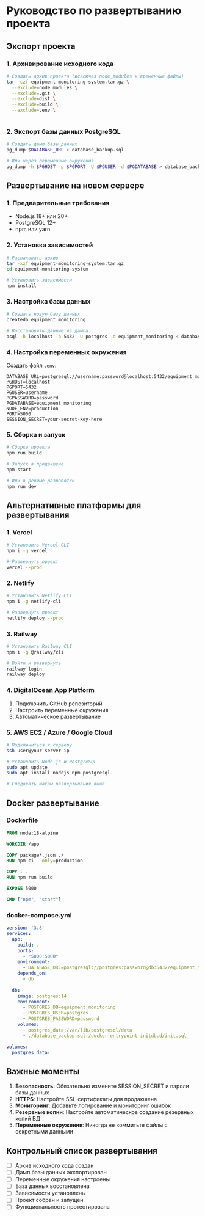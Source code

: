 # Руководство по развертыванию проекта

## Экспорт проекта

### 1. Архивирование исходного кода
```bash
# Создать архив проекта (исключая node_modules и временные файлы)
tar -czf equipment-monitoring-system.tar.gz \
  --exclude=node_modules \
  --exclude=.git \
  --exclude=dist \
  --exclude=build \
  --exclude=.env \
  .
```

### 2. Экспорт базы данных PostgreSQL
```bash
# Создать дамп базы данных
pg_dump $DATABASE_URL > database_backup.sql

# Или через переменные окружения
pg_dump -h $PGHOST -p $PGPORT -U $PGUSER -d $PGDATABASE > database_backup.sql
```

## Развертывание на новом сервере

### 1. Предварительные требования
- Node.js 18+ или 20+
- PostgreSQL 12+
- npm или yarn

### 2. Установка зависимостей
```bash
# Распаковать архив
tar -xzf equipment-monitoring-system.tar.gz
cd equipment-monitoring-system

# Установить зависимости
npm install
```

### 3. Настройка базы данных
```bash
# Создать новую базу данных
createdb equipment_monitoring

# Восстановить данные из дампа
psql -h localhost -p 5432 -U postgres -d equipment_monitoring < database_backup.sql
```

### 4. Настройка переменных окружения
Создать файл `.env`:
```env
DATABASE_URL=postgresql://username:password@localhost:5432/equipment_monitoring
PGHOST=localhost
PGPORT=5432
PGUSER=username
PGPASSWORD=password
PGDATABASE=equipment_monitoring
NODE_ENV=production
PORT=5000
SESSION_SECRET=your-secret-key-here
```

### 5. Сборка и запуск
```bash
# Сборка проекта
npm run build

# Запуск в продакшене
npm start

# Или в режиме разработки
npm run dev
```

## Альтернативные платформы для развертывания

### 1. Vercel
```bash
# Установить Vercel CLI
npm i -g vercel

# Развернуть проект
vercel --prod
```

### 2. Netlify
```bash
# Установить Netlify CLI
npm i -g netlify-cli

# Развернуть проект
netlify deploy --prod
```

### 3. Railway
```bash
# Установить Railway CLI
npm i -g @railway/cli

# Войти и развернуть
railway login
railway deploy
```

### 4. DigitalOcean App Platform
1. Подключить GitHub репозиторий
2. Настроить переменные окружения
3. Автоматическое развертывание

### 5. AWS EC2 / Azure / Google Cloud
```bash
# Подключиться к серверу
ssh user@your-server-ip

# Установить Node.js и PostgreSQL
sudo apt update
sudo apt install nodejs npm postgresql

# Следовать шагам развертывания выше
```

## Docker развертывание

### Dockerfile
```dockerfile
FROM node:18-alpine

WORKDIR /app

COPY package*.json ./
RUN npm ci --only=production

COPY . .
RUN npm run build

EXPOSE 5000

CMD ["npm", "start"]
```

### docker-compose.yml
```yaml
version: '3.8'
services:
  app:
    build: .
    ports:
      - "5000:5000"
    environment:
      - DATABASE_URL=postgresql://postgres:password@db:5432/equipment_monitoring
    depends_on:
      - db
  
  db:
    image: postgres:14
    environment:
      - POSTGRES_DB=equipment_monitoring
      - POSTGRES_USER=postgres
      - POSTGRES_PASSWORD=password
    volumes:
      - postgres_data:/var/lib/postgresql/data
      - ./database_backup.sql:/docker-entrypoint-initdb.d/init.sql

volumes:
  postgres_data:
```

## Важные моменты

1. **Безопасность**: Обязательно измените SESSION_SECRET и пароли базы данных
2. **HTTPS**: Настройте SSL-сертификаты для продакшена
3. **Мониторинг**: Добавьте логирование и мониторинг ошибок
4. **Резервные копии**: Настройте автоматическое создание резервных копий БД
5. **Переменные окружения**: Никогда не коммитьте файлы с секретными данными

## Контрольный список развертывания
- [ ] Архив исходного кода создан
- [ ] Дамп базы данных экспортирован
- [ ] Переменные окружения настроены
- [ ] База данных восстановлена
- [ ] Зависимости установлены
- [ ] Проект собран и запущен
- [ ] Функциональность протестирована